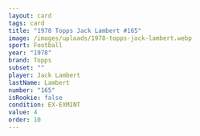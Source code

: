 ```yaml
---
layout: card
tags: card
title: "1978 Topps Jack Lambert #165"
image: /images/uploads/1978-topps-jack-lambert.webp
sport: Football
year: "1978"
brand: Topps
subset: ""
player: Jack Lambert
lastName: Lambert
number: "165"
isRookie: false
condition: EX-EXMINT
value: 4
order: 10
---
```


